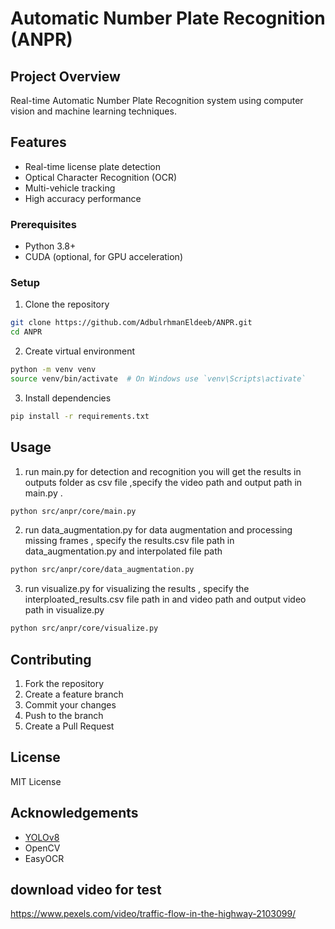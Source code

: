 # Automatic Number Plate Recognition (ANPR)

## Project Overview
Real-time Automatic Number Plate Recognition system using computer vision and machine learning techniques.

## Features
- Real-time license plate detection
- Optical Character Recognition (OCR)
- Multi-vehicle tracking
- High accuracy performance


### Prerequisites
- Python 3.8+
- CUDA (optional, for GPU acceleration)

### Setup
1. Clone the repository
```bash
git clone https://github.com/AdbulrhmanEldeeb/ANPR.git
cd ANPR
```

2. Create virtual environment
```bash
python -m venv venv
source venv/bin/activate  # On Windows use `venv\Scripts\activate`
```

3. Install dependencies
```bash
pip install -r requirements.txt 
```

## Usage
1. run main.py for detection and recognition you will  get the results in outputs folder as csv file ,specify the video path and output path in main.py .
```bash
python src/anpr/core/main.py
```
2. run data_augmentation.py for data augmentation and processing missing frames  , specify the results.csv file path in data_augmentation.py and interpolated file path 

```bash
python src/anpr/core/data_augmentation.py
```
3. run visualize.py for visualizing the results , specify the interploated_results.csv file path in  and video path and output video path in visualize.py
```bash
python src/anpr/core/visualize.py
```

## Contributing
1. Fork the repository
2. Create a feature branch
3. Commit your changes
4. Push to the branch
5. Create a Pull Request

## License
MIT License

## Acknowledgements
- [YOLOv8](https://github.com/ultralytics/ultralytics)
- OpenCV
- EasyOCR

## download video for test 
https://www.pexels.com/video/traffic-flow-in-the-highway-2103099/
